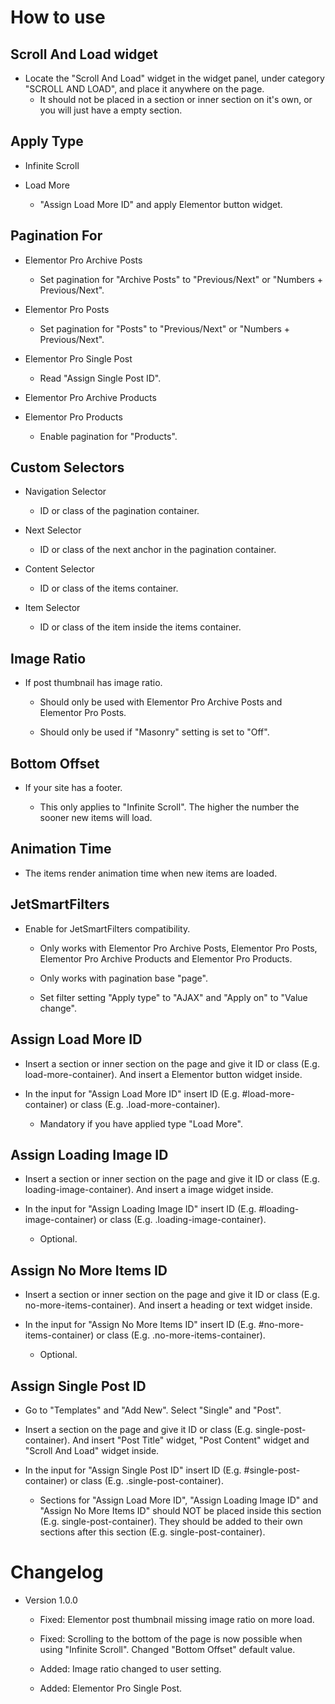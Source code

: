# How to use

## Scroll And Load widget

- Locate the "Scroll And Load" widget in the widget panel, under category "SCROLL AND LOAD", and place it anywhere on the page.
  * It should not be placed in a section or inner section on it's own, or you will just have a empty section.

## Apply Type 

- Infinite Scroll

- Load More

  * "Assign Load More ID" and apply Elementor button widget.
  
## Pagination For

- Elementor Pro Archive Posts

  * Set pagination for "Archive Posts" to "Previous/Next" or "Numbers + Previous/Next".
  
- Elementor Pro Posts

  * Set pagination for "Posts" to "Previous/Next" or "Numbers + Previous/Next".
  
- Elementor Pro Single Post

  * Read "Assign Single Post ID".
  
- Elementor Pro Archive Products
  
- Elementor Pro Products

  * Enable pagination for "Products".
	
## Custom Selectors

- Navigation Selector

  * ID or class of the pagination container.
  
- Next Selector

  * ID or class of the next anchor in the pagination container.
  
- Content Selector

  * ID or class of the items container.
  
- Item Selector

  * ID or class of the item inside the items container.
  
## Image Ratio

- If post thumbnail has image ratio.

  * Should only be used with Elementor Pro Archive Posts and Elementor Pro Posts.
  
  * Should only be used if "Masonry" setting is set to "Off".
     
## Bottom Offset

- If your site has a footer.

  * This only applies to "Infinite Scroll". The higher the number the sooner new items will load. 
   
## Animation Time

- The items render animation time when new items are loaded.

## JetSmartFilters

- Enable for JetSmartFilters compatibility.

  * Only works with Elementor Pro Archive Posts, Elementor Pro Posts, Elementor Pro Archive Products and Elementor Pro Products.
  
  * Only works with pagination base "page".
  
  * Set filter setting "Apply type" to "AJAX" and "Apply on" to "Value change".
   
## Assign Load More ID

- Insert a section or inner section on the page and give it ID or class (E.g. load-more-container). And insert a Elementor button widget inside.

- In the input for "Assign Load More ID" insert ID (E.g. #load-more-container) or class (E.g. .load-more-container).

  * Mandatory if you have applied type "Load More".
   
## Assign Loading Image ID

- Insert a section or inner section on the page and give it ID or class (E.g. loading-image-container). And insert a image widget inside.

- In the input for "Assign Loading Image ID" insert ID (E.g. #loading-image-container) or class (E.g. .loading-image-container).

  * Optional.
   
## Assign No More Items ID

- Insert a section or inner section on the page and give it ID or class (E.g. no-more-items-container). And insert a heading or text widget inside.

- In the input for "Assign No More Items ID" insert ID (E.g. #no-more-items-container) or class (E.g. .no-more-items-container).

  * Optional.
  
## Assign Single Post ID

- Go to "Templates" and "Add New". Select "Single" and "Post".

- Insert a section on the page and give it ID or class (E.g. single-post-container). And insert "Post Title" widget, "Post Content" widget and "Scroll And Load" widget inside.

- In the input for "Assign Single Post ID" insert ID (E.g. #single-post-container) or class (E.g. .single-post-container).

  * Sections for "Assign Load More ID", "Assign Loading Image ID" and "Assign No More Items ID" should NOT be placed inside this section (E.g. single-post-container). They should be added to their own sections after this section (E.g. single-post-container).

# Changelog

- Version 1.0.0

  * Fixed: Elementor post thumbnail missing image ratio on more load.
  
  * Fixed: Scrolling to the bottom of the page is now possible when using "Infinite Scroll". Changed "Bottom Offset" default value.
  
  * Added: Image ratio changed to user setting.
  
  * Added: Elementor Pro Single Post.

